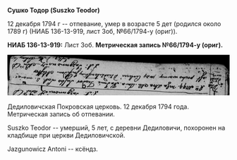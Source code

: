 **Сушко Тодор (Suszko Teodor)**

12 декабря 1794 г -- отпевание, умер в возрасте 5 дет (родился около
1789 г) (НИАБ 136-13-919, лист 3об, №66/1794-у (ориг)).

**НИАБ 136-13-919:** Лист 3об. **Метрическая запись №66/1794-у (ориг).**

![](./media/8831ec445e611061fc6c9578ad9f78ec7a1a2c25.png)

Дедиловичская Покровская церковь. 12 декабря 1794 года. Метрическая
запись об отпевании.

Suszko Teodor -- умерший, 5 лет, с деревни Дедиловичи, похоронен на
кладбище при церкви Дедиловичской.

Jazgunowicz Antoni -- ксёндз.
